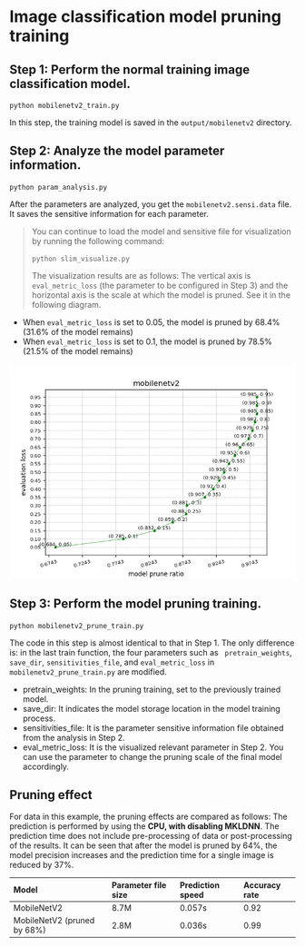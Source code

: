 # Image classification model pruning training

## Step 1: Perform the normal training image classification model.

```
python mobilenetv2_train.py
```

In this step, the training model is saved in the `output/mobilenetv2` directory.

## Step 2: Analyze the model parameter information.

```
python param_analysis.py
```
After the parameters are analyzed, you get the `mobilenetv2.sensi.data` file. It saves the sensitive information for each parameter. 

> You can continue to load the model and sensitive file for visualization by running the following command:
> ```
> python slim_visualize.py
> ```
> The visualization results are as follows: 
The vertical axis is `eval_metric_loss` (the parameter to be configured in Step 3) and the horizontal axis is the scale at which the model is pruned. See it in the following diagram.
- When `eval_metric_loss` is set to 0.05, the model is pruned by 68.4% (31.6% of the model remains)
- When `eval_metric_loss` is set to 0.1, the model is pruned by 78.5% (21.5% of the model remains)

![](./sensitivities.png)

## Step 3: Perform the model pruning training.

```
python mobilenetv2_prune_train.py
```
The code in this step is almost identical to that in Step 1. The only difference is: in the last train function, the four parameters such as ` pretrain_weights`, `save_dir`, `sensitivities_file`, and `eval_metric_loss` in `mobilenetv2_prune_train.py` are modified.

- pretrain_weights: In the pruning training, set to the previously trained model.
- save_dir: It indicates the model storage location in the model training process.
- sensitivities_file: It is the parameter sensitive information file obtained from the analysis in Step 2.
- eval_metric_loss: It is the visualized relevant parameter in Step 2. You can use the parameter to change the pruning scale of the final model accordingly.


## Pruning effect

For data in this example, the pruning effects are compared as follows: The prediction is performed by using the **CPU, with disabling MKLDNN**. The prediction time does not include pre-processing of data or post-processing of the results.
It can be seen that after the model is pruned by 64%, the model precision increases and the prediction time for a single image is reduced by 37%.


| Model | Parameter file size | Prediction speed | Accuracy rate |
| :--- | :----------  | :------- | :--- |
| MobileNetV2 |    8.7M       |   0.057s  | 0.92 |
| MobileNetV2 (pruned by 68%) | 2.8M | 0.036s | 0.99 |
